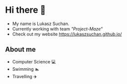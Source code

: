 # Hi there :wave:
- My name is Lukasz Suchan.
- Currently working with team *"Project-Maze"*
- Check out my website https://lukaszsuchan.github.io/

## About me
* Computer Science :computer:
* Swimming :swimmer:
* Travelling :airplane:
